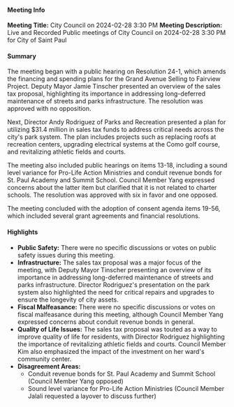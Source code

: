 #### Meeting Info
**Meeting Title:** City Council on 2024-02-28 3:30 PM
**Meeting Description:** Live and Recorded Public meetings of City Council on 2024-02-28 3:30 PM for City of Saint Paul

#### Summary
The meeting began with a public hearing on Resolution 24-1, which amends the financing and spending plans for the Grand Avenue Selling to Fairview Project. Deputy Mayor Jamie Tinscher presented an overview of the sales tax proposal, highlighting its importance in addressing long-deferred maintenance of streets and parks infrastructure. The resolution was approved with no opposition.

Next, Director Andy Rodriguez of Parks and Recreation presented a plan for utilizing $31.4 million in sales tax funds to address critical needs across the city's park system. The plan includes projects such as replacing roofs at recreation centers, upgrading electrical systems at the Como golf course, and revitalizing athletic fields and courts.

The meeting also included public hearings on items 13-18, including a sound level variance for Pro-Life Action Ministries and conduit revenue bonds for St. Paul Academy and Summit School. Council Member Yang expressed concerns about the latter item but clarified that it is not related to charter schools. The resolution was approved with six in favor and one opposed.

The meeting concluded with the adoption of consent agenda items 19-56, which included several grant agreements and financial resolutions.

#### Highlights

* **Public Safety:** There were no specific discussions or votes on public safety issues during this meeting.
* **Infrastructure:** The sales tax proposal was a major focus of the meeting, with Deputy Mayor Tinscher presenting an overview of its importance in addressing long-deferred maintenance of streets and parks infrastructure. Director Rodriguez's presentation on the park system also highlighted the need for critical repairs and upgrades to ensure the longevity of city assets.
* **Fiscal Malfeasance:** There were no specific discussions or votes on fiscal malfeasance during this meeting, although Council Member Yang expressed concerns about conduit revenue bonds in general.
* **Quality of Life Issues:** The sales tax proposal was touted as a way to improve quality of life for residents, with Director Rodriguez highlighting the importance of revitalizing athletic fields and courts. Council Member Kim also emphasized the impact of the investment on her ward's community center.
* **Disagreement Areas:**
	+ Conduit revenue bonds for St. Paul Academy and Summit School (Council Member Yang opposed)
	+ Sound level variance for Pro-Life Action Ministries (Council Member Jalali requested a layover to discuss further)


